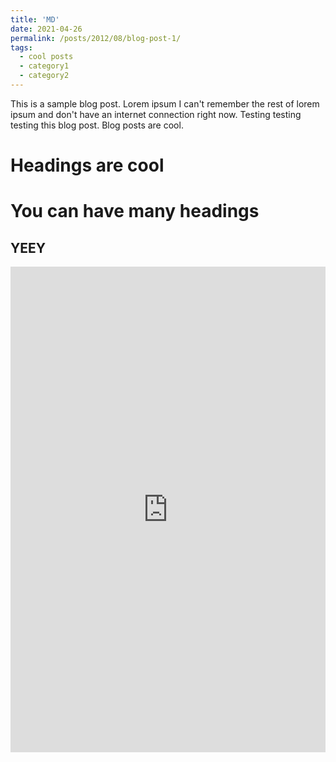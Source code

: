 ```yaml
---
title: 'MD'
date: 2021-04-26
permalink: /posts/2012/08/blog-post-1/
tags:
  - cool posts
  - category1
  - category2
---
```


This is a sample blog post. Lorem ipsum I can't remember the rest of lorem ipsum and don't have an internet connection right now. Testing testing testing this blog post. Blog posts are cool.

Headings are cool
======

You can have many headings
======
YEEY
------
<iframe title="Sexual Crimes" aria-label="Map" id="datawrapper-chart-zF224" src="https://datawrapper.dwcdn.net/zF224/1/" scrolling="no" frameborder="0" style="width: 0; min-width: 100% !important; border: none;" height="777"></iframe><script type="text/javascript">!function(){"use strict";window.addEventListener("message",(function(a){if(void 0!==a.data["datawrapper-height"])for(var e in a.data["datawrapper-height"]){var t=document.getElementById("datawrapper-chart-"+e)||document.querySelector("iframe[src*='"+e+"']");t&&(t.style.height=a.data["datawrapper-height"][e]+"px")}}))}();
</script>
